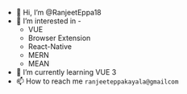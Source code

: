 - 👋 Hi, I’m @RanjeetEppa18
- 👀 I’m interested in -
  * VUE
  * Browser Extension
  * React-Native
  * MERN
  * MEAN
- 🌱 I’m currently learning VUE 3
- 📫 How to reach me `ranjeeteppakayala@gmailcom`

<!---
RanjeetEppa18/RanjeetEppa18 is a ✨ special ✨ repository because its `README.md` (this file) appears on your GitHub profile.
You can click the Preview link to take a look at your changes.
--->
